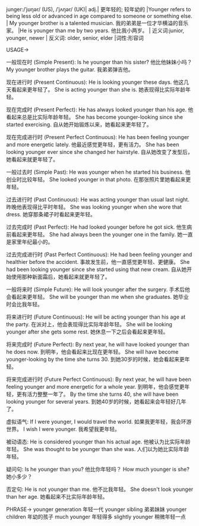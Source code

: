 junger:/ˈjʊŋər/ (US), /ˈjʌŋər/ (UK)| adj.| 更年轻的;  较年幼的 |Younger refers to being less old or advanced in age compared to someone or something else. | My younger brother is a talented musician. 我的弟弟是一位才华横溢的音乐家。 |He is younger than me by two years. 他比我小两岁。 | 近义词:junior, younger, newer | 反义词: older, senior, elder |词性:形容词

USAGE->

一般现在时 (Simple Present):
Is he younger than his sister? 他比他妹妹小吗？
My younger brother plays the guitar. 我弟弟弹吉他。

现在进行时 (Present Continuous):
He is looking younger these days. 他这几天看起来更年轻了。
She is acting younger than she is. 她表现得比实际年龄年轻。

现在完成时 (Present Perfect):
He has always looked younger than his age. 他看起来总是比实际年龄年轻。
She has become younger-looking since she started exercising. 自从她开始锻炼以来，她看起来更年轻了。

现在完成进行时 (Present Perfect Continuous):
He has been feeling younger and more energetic lately. 他最近感觉更年轻，更有活力。
She has been looking younger ever since she changed her hairstyle. 自从她改变了发型后，她看起来就更年轻了。

一般过去时 (Simple Past):
He was younger when he started his business. 他创业时比较年轻。
She looked younger in that photo.  在那张照片里她看起来更年轻。

过去进行时 (Past Continuous):
He was acting younger than usual last night. 昨晚他表现得比平时年轻。
She was looking younger when she wore that dress.  她穿那条裙子时看起来更年轻。

过去完成时 (Past Perfect):
He had looked younger before he got sick. 他生病前看起来更年轻。
She had always been the younger one in the family. 她一直是家里年纪最小的。

过去完成进行时 (Past Perfect Continuous):
He had been feeling younger and healthier before the accident. 事故发生前，他一直感觉更年轻、更健康。
She had been looking younger since she started using that new cream. 自从她开始使用那种新面霜后，她看起来就更年轻了。

一般将来时 (Simple Future):
He will look younger after the surgery. 手术后他会看起来更年轻。
She will be younger than me when she graduates. 她毕业时会比我年轻。

将来进行时 (Future Continuous):
He will be acting younger than his age at the party. 在派对上，他会表现得比实际年龄年轻。
She will be looking younger after she gets some rest. 她休息一下之后会看起来更年轻。

将来完成时 (Future Perfect):
By next year, he will have looked younger than he does now. 到明年，他会看起来比现在更年轻。
She will have become younger-looking by the time she turns 30. 到她30岁的时候，她会看起来更年轻。


将来完成进行时 (Future Perfect Continuous):
By next year, he will have been feeling younger and more energetic for a whole year. 到明年，他会感觉更年轻，更有活力整整一年了。
By the time she turns 40, she will have been looking younger for several years. 到她40岁的时候，她看起来会年轻好几年了。


虚拟语气:
If I were younger, I would travel the world. 如果我更年轻，我会环游世界。
I wish I were younger. 我希望我更年轻。

被动语态:
He is considered younger than his actual age. 他被认为比实际年龄年轻。
She was thought to be younger than she was.  人们以为她比实际年龄年轻。


疑问句:
Is he younger than you? 他比你年轻吗？
How much younger is she? 她小多少？


否定句:
He is not younger than me. 他不比我年轻。
She doesn't look younger than her age. 她看起来不比实际年龄年轻。



PHRASE->
younger generation 年轻一代
younger sibling 弟弟妹妹
younger children 年幼的孩子
much younger  年轻得多
slightly younger 稍微年轻一点
